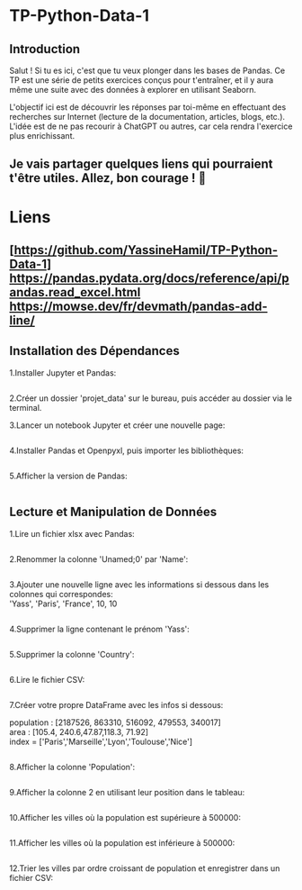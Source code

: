 # TP-Python-Data-1
## Introduction

Salut ! Si tu es ici, c'est que tu veux plonger dans les bases de Pandas. Ce TP est une série de petits exercices conçus pour t'entraîner, et il y aura même une suite avec des données à explorer en utilisant Seaborn.

L'objectif ici est de découvrir les réponses par toi-même en effectuant des recherches sur Internet (lecture de la documentation, articles, blogs, etc.). L'idée est de ne pas recourir à ChatGPT ou autres, car cela rendra l'exercice plus enrichissant.

Je vais partager quelques liens qui pourraient t'être utiles. Allez, bon courage ! 🚀
-----------------------------------------------------
# Liens
[https://github.com/YassineHamil/TP-Python-Data-1]
https://pandas.pydata.org/docs/reference/api/pandas.read_excel.html
https://mowse.dev/fr/devmath/pandas-add-line/
-----------------------------------------------------
## Installation des Dépendances

1.Installer Jupyter et Pandas:
```python

```

2.Créer un dossier 'projet_data' sur le bureau, puis accéder au dossier via le terminal.

3.Lancer un notebook Jupyter et créer une nouvelle page:
```python

```
4.Installer Pandas et Openpyxl, puis importer les bibliothèques:
```python

```
5.Afficher la version de Pandas:
```python

```

## Lecture et Manipulation de Données

1.Lire un fichier xlsx avec Pandas:
```python

```

2.Renommer la colonne 'Unamed;0' par 'Name':
```python

```
3.Ajouter une nouvelle ligne avec les informations si dessous dans les colonnes qui correspondes:  
'Yass', 'Paris', 'France', 10, 10
```python

```

4.Supprimer la ligne contenant le prénom 'Yass':
```python

```
5.Supprimer la colonne 'Country':
```python

```

6.Lire le fichier CSV:
```python

```

7.Créer votre propre DataFrame avec les infos si dessous:  

population : [2187526, 863310, 516092, 479553, 340017]  
area : [105.4, 240.6,47.87,118.3, 71.92]  
index = ['Paris','Marseille','Lyon','Toulouse','Nice']  

```python

```

8.Afficher la colonne 'Population':
```python

```
9.Afficher la colonne 2 en utilisant leur position dans le tableau:
```python

```
10.Afficher les villes où la population est supérieure à 500000:
```python

```
11.Afficher les villes où la population est inférieure à 500000:
```python

```
12.Trier les villes par ordre croissant de population et enregistrer dans un fichier CSV:
```python

```
